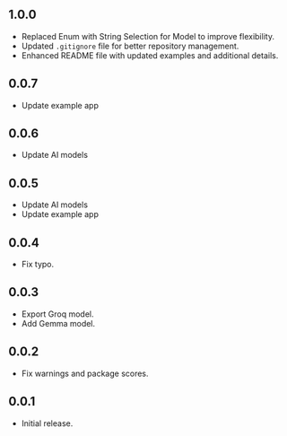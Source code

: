 ## 1.0.0
- Replaced Enum with String Selection for Model to improve flexibility.
- Updated `.gitignore` file for better repository management.
- Enhanced README file with updated examples and additional details.

## 0.0.7
- Update example app

## 0.0.6
- Update AI models

## 0.0.5
- Update AI models
- Update example app

## 0.0.4
- Fix typo.

## 0.0.3
- Export Groq model.
- Add Gemma model.

## 0.0.2
- Fix warnings and package scores.

## 0.0.1

- Initial release.
